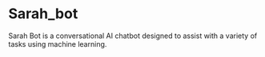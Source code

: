 # Sarah_bot
Sarah Bot is a conversational AI chatbot designed to assist with a variety of tasks using machine learning.
